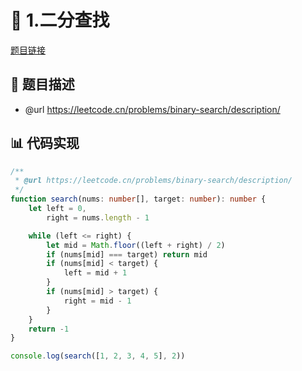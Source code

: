 # 🎪 1.二分查找

[题目链接](https://leetcode.cn/problems/binary-search/description/)

## 📃 题目描述
* @url https://leetcode.cn/problems/binary-search/description/

## 📊 代码实现
```typescript
/**
 * @url https://leetcode.cn/problems/binary-search/description/
 */
function search(nums: number[], target: number): number {
    let left = 0,
        right = nums.length - 1

    while (left <= right) {
        let mid = Math.floor((left + right) / 2)
        if (nums[mid] === target) return mid
        if (nums[mid] < target) {
            left = mid + 1
        }
        if (nums[mid] > target) {
            right = mid - 1
        }
    }
    return -1
}

console.log(search([1, 2, 3, 4, 5], 2))

```
